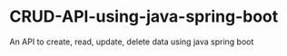 # CRUD-API-using-java-spring-boot
An API to create, read, update, delete data using java spring boot
